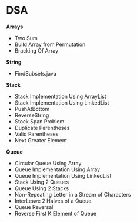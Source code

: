 # DSA

**Arrays**
- Two Sum
- Build Array from Permutation 
- Bracking Of Array



**String**
- FindSubsets.java


**Stack**
- Stack Implementation Using ArrayList
- Stack Implementation Using LinkedList
- PushAtBottom
- ReverseString
- Stock Span Problem
- Duplicate Parentheses
- Valid Parentheses
- Next Greater Element

**Queue**
- Circular Queue Using Array
- Queue Implementation Using Array
- Queue Implementation Using LinkedList
- Stack Using 2 Queues
- Queue Using 2 Stacks
- Non-Repeating Letter in a Stream of Characters
- InterLeave 2 Halves of a Queue
- Queue Reversal
- Reverse First K Element of Queue